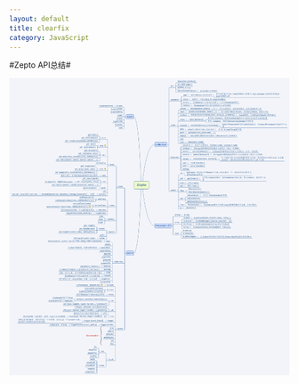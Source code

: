 ```yaml
---
layout: default
title: clearfix
category: JavaScript
---
```

#Zepto API总结#

<img src="../images/Zepto.png"/>
